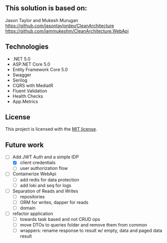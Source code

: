 ## This solution is based on:

Jason Taylor and Mukesh Murugan
<br/>
https://github.com/jasontaylordev/CleanArchitecture
<br/>
https://github.com/iammukeshm/CleanArchitecture.WebApi

## Technologies
* .NET 5.0
* ASP.NET Core 5.0
* Entity Framework Core 5.0
* Swagger
* Serilog
* CQRS with MediatR
* Fluent Validation
* Health Checks
* App.Metrics

## License

This project is licensed with the [MIT license](LICENSE).

## Future work
- [ ] Add JWT Auth and a simple IDP
  - [x] client credentials
  - [ ] user authorization flow
- [ ] Containerize WebApi
  - [ ] add redis for data protection
  - [ ] add loki and seq for logs
- [ ] Separation of Reads and Writes
  - [ ] repositories
  - [ ] ORM for writes, dapper for reads
  - [ ] domain
- [ ] refactor application 
  - [ ] towards task based and not CRUD ops
  - [ ] move DTOs to queries folder and remove them from common
  - [ ] wrappers: rename response to result w/ empty, data and paged data result

